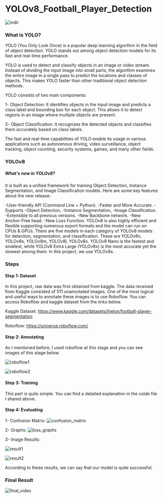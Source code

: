 # YOLOv8_Football_Player_Detection

![indir](https://github.com/FikretOguzhan/YOLOv8_Football_Player_Detection/assets/85081014/c66101aa-e9b1-4b70-850e-f413f47e23ab)


### What is YOLO?
YOLO (You Only Look Once) is a popular deep learning algorithm in the field of object detection. YOLO stands out among object detection models for its fast and real-time performance.

YOLO is used to detect and classify objects in an image or video stream. Instead of dividing the input image into small parts, the algorithm examines the entire image in a single pass to predict the locations and classes of objects. This makes YOLO faster than other traditional object detection methods.

YOLO consists of two main components:

1- Object Detection: It identifies objects in the input image and predicts a class label and bounding box for each object. This allows it to detect regions in an image where multiple objects are present.

2- Object Classification: It recognizes the detected objects and classifies them accurately based on class labels.

The fast and real-time capabilities of YOLO enable its usage in various applications such as autonomous driving, video surveillance, object tracking, object counting, security systems, games, and many other fields.

### YOLOv8
##### What's new in YOLOv8?
It is built as a unified framework for training Object Detection, Instance Segmentation, and Image Classification models.
Here are some key features about the new release:

-User-friendly API (Command Line + Python).
-Faster and More Accurate.
-Supports
  -Object Detection,
  -Instance Segmentation,
  -Image Classification.
-Extensible to all previous versions.
-New Backbone network.
-New Anchor-Free head.
-New Loss Function.
YOLOv8 is also highly efficient and flexible supporting numerous export formats and the model can run on CPUs & GPUs. There are five models in each category of YOLOv8 models for detection, segmentation, and classification. These are YOLOv8n, YOLOv8s, YOLOv8m, YOLOv8I, YOLOv8x. YOLOv8 Nano is the fastest and smallest, while YOLOv8 Extra Large (YOLOv8x) is the most accurate yet the slowest among them. In this project, we use YOLOv8s.
### Steps
#### Step 1: Dataset
In this project, raw data was first obtained from kaggle. The data received from Kaggle consisted of 511 unannotated images. One of the most logical and useful ways to annotate these images is to use Roboflow. You can access Roboflow and kaggle dataset from the links below.

Kaggle Dataset: https://www.kaggle.com/datasets/ihelon/football-player-segmentation

Roboflow: https://universe.roboflow.com/

#### Step 2: Annotating
As I mentioned before, I used roboflow at this stage and you can see images of this stage below.

![roboflow1](https://github.com/FikretOguzhan/YOLOv8_Football_Player_Detection/assets/85081014/760cc3c4-1474-4b7f-a270-8dcdc73a04ac)

![roboflow2](https://github.com/FikretOguzhan/YOLOv8_Football_Player_Detection/assets/85081014/a97b3a38-bcb1-416c-9825-163af60c40a6)



#### Step 3: Training
This part is quite simple. You can find a detailed explanation in the colab file I shared above.

#### Step 4: Evaluating
1- Confusion Matrix:
![confusion_matrix](https://github.com/FikretOguzhan/YOLOv8_Football_Player_Detection/assets/85081014/c1a75f0b-3bee-4949-8de0-864d22c79931)

2- Graphs:
![loss_graphs](https://github.com/FikretOguzhan/YOLOv8_Football_Player_Detection/assets/85081014/b2f64fdd-912b-4539-9dc4-87193a429e06)

3- Image Results:

![result1](https://github.com/FikretOguzhan/YOLOv8_Football_Player_Detection/assets/85081014/6179cfbc-84e1-47b0-95e9-619823b4046e)

![result2](https://github.com/FikretOguzhan/YOLOv8_Football_Player_Detection/assets/85081014/23f8e483-3a06-4e9b-808e-757c0dbc6313)



According to these results, we can say that our model is quite successful.

### Final Result

![final_video](https://github.com/FikretOguzhan/YOLOv8_Football_Player_Detection/assets/85081014/aedc2f9f-4bc6-44d4-9acd-b043247714d5)




